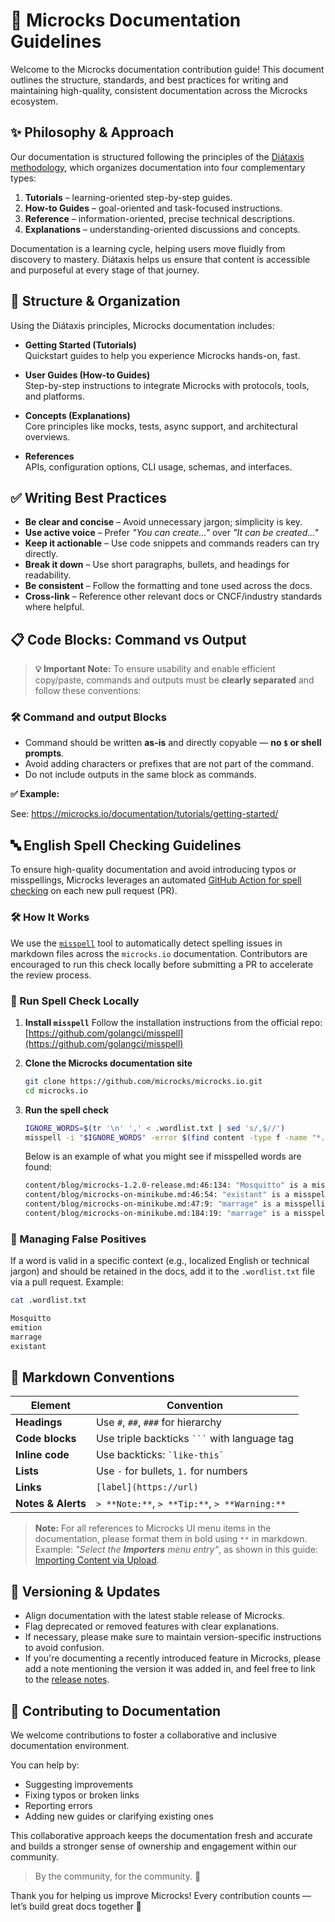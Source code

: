# 📘 Microcks Documentation Guidelines

Welcome to the Microcks documentation contribution guide! This document outlines the structure, standards, and best practices for writing and maintaining high-quality, consistent documentation across the Microcks ecosystem.

## ✨ Philosophy & Approach

Our documentation is structured following the principles of the [Diátaxis methodology](https://diataxis.fr/), which organizes documentation into four complementary types:

1. **Tutorials** – learning-oriented step-by-step guides.
2. **How-to Guides** – goal-oriented and task-focused instructions.
3. **Reference** – information-oriented, precise technical descriptions.
4. **Explanations** – understanding-oriented discussions and concepts.

Documentation is a learning cycle, helping users move fluidly from discovery to mastery. Diátaxis helps us ensure that content is accessible and purposeful at every stage of that journey.

## 📂 Structure & Organization

Using the Diátaxis principles, Microcks documentation includes:

- **Getting Started (Tutorials)**  
  Quickstart guides to help you experience Microcks hands-on, fast.

- **User Guides (How-to Guides)**  
  Step-by-step instructions to integrate Microcks with protocols, tools, and platforms.

- **Concepts (Explanations)**  
  Core principles like mocks, tests, async support, and architectural overviews.

- **References**  
  APIs, configuration options, CLI usage, schemas, and interfaces.

## ✅ Writing Best Practices

- **Be clear and concise** – Avoid unnecessary jargon; simplicity is key.
- **Use active voice** – Prefer _"You can create..."_ over _"It can be created..."_
- **Keep it actionable** – Use code snippets and commands readers can try directly.
- **Break it down** – Use short paragraphs, bullets, and headings for readability.
- **Be consistent** – Follow the formatting and tone used across the docs.
- **Cross-link** – Reference other relevant docs or CNCF/industry standards where helpful.

## 📋 Code Blocks: Command vs Output

> **💡 Important Note:**
> To ensure usability and enable efficient copy/paste, commands and outputs must be **clearly separated** and follow these conventions:

### 🛠️ Command and output Blocks

- Command should be written **as-is** and directly copyable — **no `$` or shell prompts**.
- Avoid adding characters or prefixes that are not part of the command.
- Do not include outputs in the same block as commands.

**✅ Example:**

See: https://microcks.io/documentation/tutorials/getting-started/

## 🔤 English Spell Checking Guidelines

To ensure high-quality documentation and avoid introducing typos or misspellings, Microcks leverages an automated [GitHub Action for spell checking](https://github.com/microcks/microcks.io/blob/master/.github/workflows/spellcheck.yml) on each new pull request (PR).

### 🛠️ How It Works

We use the [`misspell`](https://github.com/golangci/misspell) tool to automatically detect spelling issues in markdown files across the `microcks.io` documentation. Contributors are encouraged to run this check locally before submitting a PR to accelerate the review process.

### 🧪 Run Spell Check Locally

1. **Install `misspell`**
   Follow the installation instructions from the official repo: [https://github.com/golangci/misspell](https://github.com/golangci/misspell)
   
3. **Clone the Microcks documentation site**  
   ``` sh
   git clone https://github.com/microcks/microcks.io.git
   cd microcks.io
   ```
4. **Run the spell check**
   ``` sh
   IGNORE_WORDS=$(tr '\n' ',' < .wordlist.txt | sed 's/,$//')
   misspell -i "$IGNORE_WORDS" -error $(find content -type f -name "*.md")
   ```
   Below is an example of what you might see if misspelled words are found:
   ``` sh
   content/blog/microcks-1.2.0-release.md:46:134: "Mosquitto" is a misspelling of "Mosquito"
   content/blog/microcks-on-minikube.md:46:54: "existant" is a misspelling of "existent"
   content/blog/microcks-on-minikube.md:47:9: "marrage" is a misspelling of "marriage"
   content/blog/microcks-on-minikube.md:184:19: "marrage" is a misspelling of "marriage"
   ```

### 🧩 Managing False Positives
If a word is valid in a specific context (e.g., localized English or technical jargon) and should be retained in the docs, add it to the `.wordlist.txt` file via a pull request. Example:

``` sh
cat .wordlist.txt
```

``` sh
Mosquitto
emition
marrage
existant
```

## 🧱 Markdown Conventions

| **Element**      | **Convention**                                      |
|------------------|-----------------------------------------------------|
| **Headings**     | Use `#`, `##`, `###` for hierarchy                  |
| **Code blocks**  | Use triple backticks ` ``` ` with language tag      |
| **Inline code**  | Use backticks: `` `like-this` ``                    |
| **Lists**        | Use `-` for bullets, `1.` for numbers               |
| **Links**        | `[label](https://url)`                              |
| **Notes & Alerts** | `> **Note:**`, `> **Tip:**`, `> **Warning:**`     |

> **Note:** For all references to Microcks UI menu items in the documentation, please format them in bold using `**` in markdown.  
> Example: _"Select the **Importers** menu entry"_, as shown in this guide: [Importing Content via Upload](https://microcks.io/documentation/guides/usage/importing-content/#1-import-content-via-upload).

## 🔁 Versioning & Updates

- Align documentation with the latest stable release of Microcks.
- Flag deprecated or removed features with clear explanations.
- If necessary, please make sure to maintain version-specific instructions to avoid confusion.
- If you're documenting a recently introduced feature in Microcks, please add a note mentioning the version it was added in, and feel free to link to the [release notes](https://microcks.io/blog).

## 🤝 Contributing to Documentation
We welcome contributions to foster a collaborative and inclusive documentation environment.

You can help by:

- Suggesting improvements
- Fixing typos or broken links
- Reporting errors
- Adding new guides or clarifying existing ones

This collaborative approach keeps the documentation fresh and accurate and builds a stronger sense of ownership and engagement within our community.

> By the community, for the community. 🙌

Thank you for helping us improve Microcks! Every contribution counts — let’s build great docs together 💙
